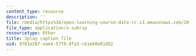 ```yaml
---
content_type: resource
description: ''
file: /media/https%3A/open-learning-course-data-rc.s3.amazonaws.com/18-03sc-differential-equations-fall-2011/9701e287eae457f08fa3cb1eb0e01db2_fkGAF5jHjdY.vtt
file_type: application/x-subrip
resourcetype: Other
title: 3play caption file
uid: 9701e287-eae4-57f0-8fa3-cb1eb0e01db2
---
```

